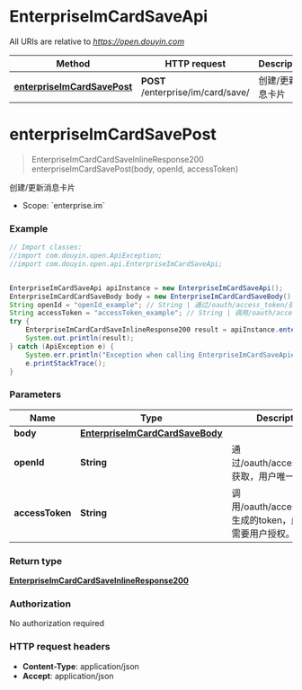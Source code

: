 # EnterpriseImCardSaveApi

All URIs are relative to *https://open.douyin.com*

Method | HTTP request | Description
------------- | ------------- | -------------
[**enterpriseImCardSavePost**](EnterpriseImCardSaveApi.md#enterpriseImCardSavePost) | **POST** /enterprise/im/card/save/ | 创建/更新消息卡片

<a name="enterpriseImCardSavePost"></a>
# **enterpriseImCardSavePost**
> EnterpriseImCardCardSaveInlineResponse200 enterpriseImCardSavePost(body, openId, accessToken)

创建/更新消息卡片

* Scope: &#x60;enterprise.im&#x60; 

### Example
```java
// Import classes:
//import com.douyin.open.ApiException;
//import com.douyin.open.api.EnterpriseImCardSaveApi;


EnterpriseImCardSaveApi apiInstance = new EnterpriseImCardSaveApi();
EnterpriseImCardCardSaveBody body = new EnterpriseImCardCardSaveBody(); // EnterpriseImCardCardSaveBody | 
String openId = "openId_example"; // String | 通过/oauth/access_token/获取，用户唯一标志
String accessToken = "accessToken_example"; // String | 调用/oauth/access_token/生成的token，此token需要用户授权。
try {
    EnterpriseImCardCardSaveInlineResponse200 result = apiInstance.enterpriseImCardSavePost(body, openId, accessToken);
    System.out.println(result);
} catch (ApiException e) {
    System.err.println("Exception when calling EnterpriseImCardSaveApi#enterpriseImCardSavePost");
    e.printStackTrace();
}
```

### Parameters

Name | Type | Description  | Notes
------------- | ------------- | ------------- | -------------
 **body** | [**EnterpriseImCardCardSaveBody**](EnterpriseImCardCardSaveBody.md)|  |
 **openId** | **String**| 通过/oauth/access_token/获取，用户唯一标志 |
 **accessToken** | **String**| 调用/oauth/access_token/生成的token，此token需要用户授权。 |

### Return type

[**EnterpriseImCardCardSaveInlineResponse200**](EnterpriseImCardCardSaveInlineResponse200.md)

### Authorization

No authorization required

### HTTP request headers

 - **Content-Type**: application/json
 - **Accept**: application/json

